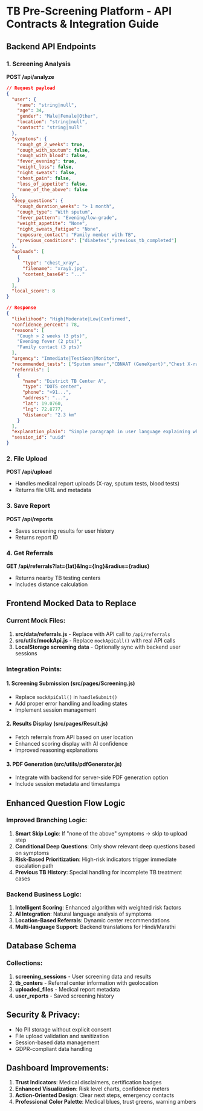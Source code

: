 # TB Pre-Screening Platform - API Contracts & Integration Guide

## Backend API Endpoints

### 1. Screening Analysis
**POST /api/analyze**
```json
// Request payload
{
  "user": {
    "name": "string|null",
    "age": 34,
    "gender": "Male|Female|Other",
    "location": "string|null",
    "contact": "string|null"
  },
  "symptoms": {
    "cough_gt_2_weeks": true,
    "cough_with_sputum": false,
    "cough_with_blood": false,
    "fever_evening": true,
    "weight_loss": false,
    "night_sweats": false,
    "chest_pain": false,
    "loss_of_appetite": false,
    "none_of_the_above": false
  },
  "deep_questions": {
    "cough_duration_weeks": "> 1 month",
    "cough_type": "With sputum",
    "fever_pattern": "Evening/low-grade",
    "weight_appetite": "None",
    "night_sweats_fatigue": "None",
    "exposure_contact": "Family member with TB",
    "previous_conditions": ["diabetes","previous_tb_completed"]
  },
  "uploads": [
    {
      "type": "chest_xray",
      "filename": "xray1.jpg",
      "content_base64": "..."
    }
  ],
  "local_score": 8
}

// Response
{
  "likelihood": "High|Moderate|Low|Confirmed",
  "confidence_percent": 78,
  "reasons": [
    "Cough > 2 weeks (3 pts)",
    "Evening fever (2 pts)", 
    "Family contact (3 pts)"
  ],
  "urgency": "Immediate|TestSoon|Monitor",
  "recommended_tests": ["Sputum smear","CBNAAT (GeneXpert)","Chest X-ray"],
  "referrals": [
    {
      "name": "District TB Center A",
      "type": "DOTS center",
      "phone": "+91...",
      "address": "...",
      "lat": 19.0760,
      "lng": 72.8777,
      "distance": "2.3 km"
    }
  ],
  "explanation_plain": "Simple paragraph in user language explaining why...",
  "session_id": "uuid"
}
```

### 2. File Upload
**POST /api/upload**
- Handles medical report uploads (X-ray, sputum tests, blood tests)
- Returns file URL and metadata

### 3. Save Report
**POST /api/reports**
- Saves screening results for user history
- Returns report ID

### 4. Get Referrals
**GET /api/referrals?lat={lat}&lng={lng}&radius={radius}**
- Returns nearby TB testing centers
- Includes distance calculation

## Frontend Mocked Data to Replace

### Current Mock Files:
1. **src/data/referrals.js** - Replace with API call to `/api/referrals`
2. **src/utils/mockApi.js** - Replace `mockApiCall()` with real API calls
3. **LocalStorage screening data** - Optionally sync with backend user sessions

### Integration Points:

#### 1. Screening Submission (src/pages/Screening.js)
- Replace `mockApiCall()` in `handleSubmit()`
- Add proper error handling and loading states
- Implement session management

#### 2. Results Display (src/pages/Result.js)
- Fetch referrals from API based on user location
- Enhanced scoring display with AI confidence
- Improved reasoning explanations

#### 3. PDF Generation (src/utils/pdfGenerator.js)
- Integrate with backend for server-side PDF generation option
- Include session metadata and timestamps

## Enhanced Question Flow Logic

### Improved Branching Logic:
1. **Smart Skip Logic**: If "none of the above" symptoms → skip to upload step
2. **Conditional Deep Questions**: Only show relevant deep questions based on symptoms
3. **Risk-Based Prioritization**: High-risk indicators trigger immediate escalation path
4. **Previous TB History**: Special handling for incomplete TB treatment cases

### Backend Business Logic:
1. **Intelligent Scoring**: Enhanced algorithm with weighted risk factors
2. **AI Integration**: Natural language analysis of symptoms
3. **Location-Based Referrals**: Dynamic center recommendations
4. **Multi-language Support**: Backend translations for Hindi/Marathi

## Database Schema

### Collections:
1. **screening_sessions** - User screening data and results
2. **tb_centers** - Referral center information with geolocation
3. **uploaded_files** - Medical report metadata
4. **user_reports** - Saved screening history

## Security & Privacy:
- No PII storage without explicit consent
- File upload validation and sanitization
- Session-based data management
- GDPR-compliant data handling

## Dashboard Improvements:
1. **Trust Indicators**: Medical disclaimers, certification badges
2. **Enhanced Visualization**: Risk level charts, confidence meters  
3. **Action-Oriented Design**: Clear next steps, emergency contacts
4. **Professional Color Palette**: Medical blues, trust greens, warning ambers